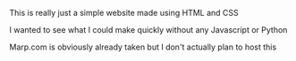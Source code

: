 This is really just a simple website made using HTML and CSS

I wanted to see what I could make quickly without any Javascript or Python

Marp.com is obviously already taken but I don't actually plan to host this
